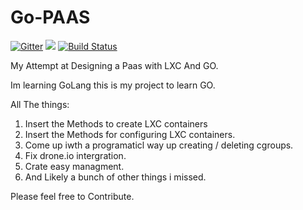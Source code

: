 # Go-PAAS

[![Gitter](https://badges.gitter.im/Join%20Chat.svg)](https://gitter.im/setkeh/Go-PAAS?utm_source=badge&utm_medium=badge&utm_campaign=pr-badge&utm_content=badge)
<img src="http://img.shields.io/gratipay/setkeh.svg">
[![Build Status](https://drone.io/github.com/setkeh/Go-PAAS/status.png)](https://drone.io/github.com/setkeh/Go-PAAS/latest)

My Attempt at Designing a Paas with LXC And GO.

Im learning GoLang this is my project to learn GO.

All The things:

1. Insert the Methods to create LXC containers
2. Insert the Methods for configuring LXC containers.
3. Come up iwth a programaticl way up creating / deleting cgroups.
4. Fix drone.io intergration.
5. Crate easy managment.
6. And Likely a bunch of other things i missed.

Please feel free to Contribute.
